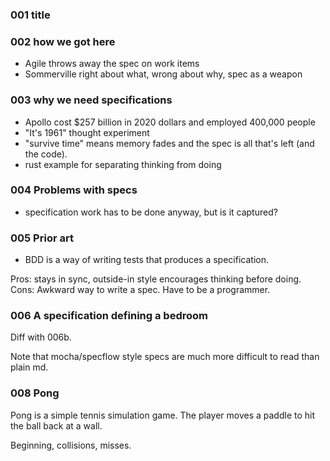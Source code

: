 ### 001 title

### 002 how we got here

* Agile throws away the spec on work items
* Sommerville right about what, wrong about why, spec as a weapon

### 003 why we need specifications

* Apollo cost $257 billion in 2020 dollars and employed 400,000 people 
* "It's 1961" thought experiment
* "survive time" means memory fades and the spec is all that's left (and the code).
* rust example for separating thinking from doing

### 004 Problems with specs

* specification work has to be done anyway, but is it captured?

### 005 Prior art

* BDD is a way of writing tests that produces a specification. 

Pros: stays in sync, outside-in style encourages thinking before doing. 
Cons: Awkward way to write a spec. Have to be a programmer. 

### 006 A specification defining a bedroom

Diff with 006b.

Note that mocha/specflow style specs are much more difficult to read than plain md. 

### 008 Pong

Pong is a simple tennis simulation game. The player moves a paddle to hit the ball back at a wall. 

Beginning, collisions, misses.